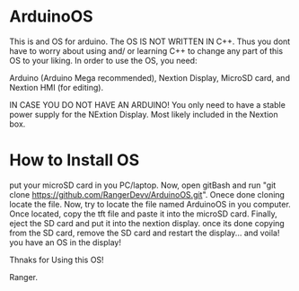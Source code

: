 # ArduinoOS
This is and OS for arduino. The OS IS NOT WRITTEN IN C++. Thus you dont have to worry about using and/ or learning C++ to change any part of this OS to your liking.  In order to use the OS, you need:

Arduino (Arduino Mega recommended),
Nextion Display, MicroSD card, and
Nextion HMI (for editing). 

IN CASE YOU DO NOT HAVE AN ARDUINO!
You only need to have a stable power supply for the NExtion Display. Most likely included in the Nextion box.

# How to Install OS
put your microSD card in you PC/laptop. Now, open gitBash and run "git clone https://github.com/RangerDevv/ArduinoOS.git". Onece done cloning locate the file.  Now, try to locate the file named ArduinoOS in you computer. Once located, copy the tft file and paste it into the microSD card. Finally, eject the SD card and put it into the nextion display. once its done copying from the SD card, remove the SD card and restart the display... and voila! you have an OS in the display!

Thnaks for Using this OS!

Ranger. 
